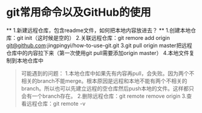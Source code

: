 
# git常用命令以及GitHub的使用

** 1.新建远程仓库，包含readme文件，如何把本地内容放进去？ ** 
1.创建本地仓库：git init（这时候是空的） 
2.关联远程仓库：git remore add origin git@github.com:jingpingyi/how-to-use-git.git 
3.git pull origin master把远程仓库中的内容拉下来（第一次使用git pull需要添加origin master） 
4.本地文件复制到本地仓库中 

> 可能遇到的问题：
1.本地仓库中如果先有内容再pull，会失败。因为两个不相关的branch不能merge。根本原因是远程和本地不能有两个不相关的branch。所以也可以先建立远程的空仓库然后push本地的文件。这样都只会有一个branch存在。 
2.删除远程仓库：git remote remove origin 
3.查看远程仓库：git remote -v 

